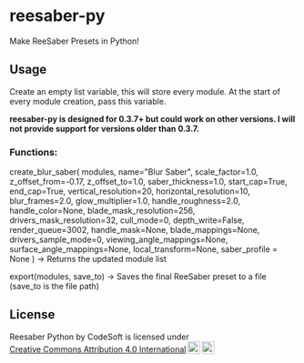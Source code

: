 # reesaber-py
 Make ReeSaber Presets in Python!
## Usage
Create an empty list variable, this will store every module. At the start of every module creation, pass this variable.

**reesaber-py is designed for 0.3.7+ but could work on other versions. I will not provide support for versions older than 0.3.7.**

### Functions:
create_blur_saber(
    modules, name="Blur Saber", scale_factor=1.0, z_offset_from=-0.17, z_offset_to=1.0,
    saber_thickness=1.0, start_cap=True, end_cap=True, vertical_resolution=20, horizontal_resolution=10,
    blur_frames=2.0, glow_multiplier=1.0, handle_roughness=2.0,
    handle_color=None, blade_mask_resolution=256, drivers_mask_resolution=32,
    cull_mode=0, depth_write=False, render_queue=3002,
    handle_mask=None, blade_mappings=None, drivers_sample_mode=0,
    viewing_angle_mappings=None, surface_angle_mappings=None, local_transform=None, saber_profile = None
) -> Returns the updated module list

export(modules, save_to) -> Saves the final ReeSaber preset to a file (save_to is the file path)
## License
 <p xmlns:cc="http://creativecommons.org/ns#" xmlns:dct="http://purl.org/dc/terms/"><span property="dct:title">Reesaber Python</span> by <span property="cc:attributionName">CodeSoft</span> is licensed under <a href="https://creativecommons.org/licenses/by/4.0/?ref=chooser-v1" target="_blank" rel="license noopener noreferrer" style="display:inline-block;">Creative Commons Attribution 4.0 International<img style="height:22px!important;margin-left:3px;vertical-align:text-bottom;" src="https://mirrors.creativecommons.org/presskit/icons/cc.svg?ref=chooser-v1" alt=""><img style="height:22px!important;margin-left:3px;vertical-align:text-bottom;" src="https://mirrors.creativecommons.org/presskit/icons/by.svg?ref=chooser-v1" alt=""></a></p> 